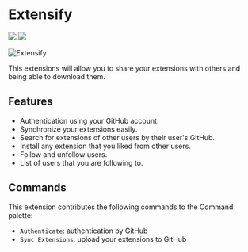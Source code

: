 # Extensify
[![](https://vsmarketplacebadge.apphb.com/version/xavimon.Extensify.svg)](https://marketplace.visualstudio.com/items?itemName=xavimon.Extensify) [![](https://vsmarketplacebadge.apphb.com/installs/xavimon.Extensify.svg)](https://marketplace.visualstudio.com/items?itemName=xavimon.Extensify)

![Extensify](https://user-images.githubusercontent.com/68721455/190838527-fb055abe-9f22-4a31-8bce-d0652962f073.gif)

This extensions will allow you to share your extensions with others and being able to download them.

## Features

- Authentication using your GitHub account.
- Synchronize your extensions easily.
- Search for extensions of other users by their user's GitHub.
- Install any extension that you liked from other users.
- Follow and unfollow users.
- List of users that you are following to.

## Commands

This extension contributes the following commands to the Command palette:

- `Authenticate`: authentication by GitHub
- `Sync Extensions`: upload your extensions to GitHub